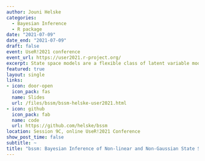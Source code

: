 ```yaml
---
author: Jouni Helske
categories:
  - Bayesian Inference
  - R package
date: "2021-07-09"
date_end: "2021-07-09"
draft: false
event: UseR!2021 conference
event_url: https://user2021.r-project.org/
excerpt: State space models are a flexible class of latent variable models commonly used in analysing time series data. The R package bssm is designed for Bayesian inference of general state space models with non-Gaussian and/or non-linear observational and state equations. The package provides easy-to-use and efficient functions for fully Bayesian inference with common time series models such as basic structural time series model with exogenous covariates, simple stochastic volatility models, and discretized diffusion models, making it straightforward and efficient to make predictions and other inference in a Bayesian setting. Unlike the existing packages, bssm allows for easy-to-use approximate inference based on Gaussian approximations such as the Laplace approximation and the extended Kalman filter. The inference is based on fully automatic, adaptive Markov chain Monte Carlo (MCMC) on the hyperparameters, with optional parallelizable importance sampling post-correction to eliminate any approximation bias. The bssm package implements also a direct pseudo-marginal MCMC and a delayed acceptance pseudo-marginal MCMC using intermediate approximations. The package supports directly models with linear-Gaussian state dynamics with non-Gaussian observation models and has an Rcpp interface for specifying custom non-linear and diffusion models.
featured: true
layout: single
links:
- icon: door-open
  icon_pack: fas
  name: Slides
  url: /files/bssm/bssm-helske-user2021.html
- icon: github
  icon_pack: fab
  name: code
  url: https://github.com/helske/bssm
location: Session 9C, online UseR!2021 Conference
show_post_time: false
subtitle: ~
title: "bssm: Bayesian Inference of Non-linear and Non-Gaussian State Space Models in R"
---
```



